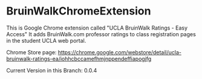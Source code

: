 # BruinWalkChromeExtension

This is Google Chrome extension called "UCLA BruinWalk Ratings - Easy Access"
It adds BruinWalk.com professor ratings to class registration pages in the student UCLA web portal.

Chrome Store page: https://chrome.google.com/webstore/detail/ucla-bruinwalk-ratings-ea/iohhcbccamefhmjnppendeffiapogjfg

Current Version in this Branch: 0.0.4
